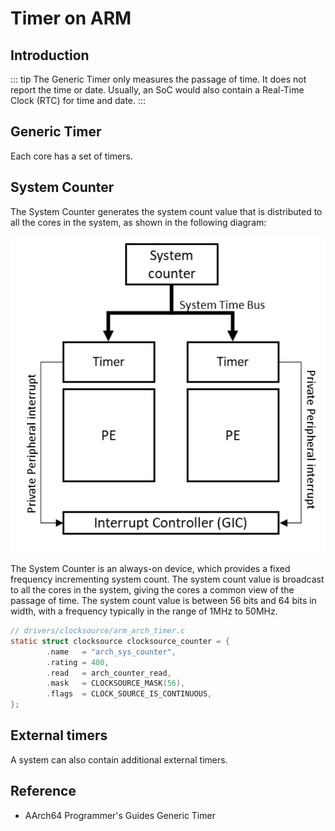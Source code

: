 # Timer on ARM

## Introduction

::: tip
The Generic Timer only measures the passage of time. It
does not report the time or date. Usually, an SoC would
also contain a Real-Time Clock (RTC) for time and date.
:::

## Generic Timer

Each core has a set of timers.

## System Counter

The System Counter generates the system count value that is
distributed to all the cores in the system, as shown in the
following diagram:

![System Counter](./system_counter.png)

The System Counter is an always-on device, which provides a
fixed frequency incrementing system count. The system count
value is broadcast to all the cores in the system, giving
the cores a common view of the passage of time. The system
count value is between 56 bits and 64 bits in width, with a
frequency typically in the range of 1MHz to 50MHz.

```c
// drivers/clocksource/arm_arch_timer.c
static struct clocksource clocksource_counter = {
        .name   = "arch_sys_counter",
        .rating = 400,
        .read   = arch_counter_read,
        .mask   = CLOCKSOURCE_MASK(56),
        .flags  = CLOCK_SOURCE_IS_CONTINUOUS,
};
```

## External timers

A system can also contain additional external timers.

## Reference

* AArch64 Programmer's Guides Generic Timer